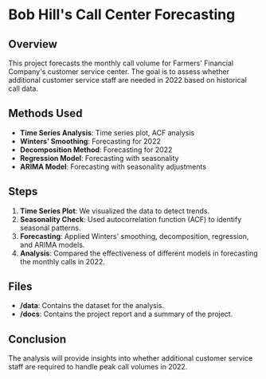 # Bob Hill's Call Center Forecasting

## Overview
This project forecasts the monthly call volume for Farmers' Financial Company's customer service center. The goal is to assess whether additional customer service staff are needed in 2022 based on historical call data.

## Methods Used
- **Time Series Analysis**: Time series plot, ACF analysis
- **Winters’ Smoothing**: Forecasting for 2022
- **Decomposition Method**: Forecasting for 2022
- **Regression Model**: Forecasting with seasonality
- **ARIMA Model**: Forecasting with seasonality adjustments

## Steps
1. **Time Series Plot**: We visualized the data to detect trends.
2. **Seasonality Check**: Used autocorrelation function (ACF) to identify seasonal patterns.
3. **Forecasting**: Applied Winters' smoothing, decomposition, regression, and ARIMA models.
4. **Analysis**: Compared the effectiveness of different models in forecasting the monthly calls in 2022.

## Files
- **/data**: Contains the dataset for the analysis.
- **/docs**: Contains the project report and a summary of the project.
## Conclusion
The analysis will provide insights into whether additional customer service staff are required to handle peak call volumes in 2022.

